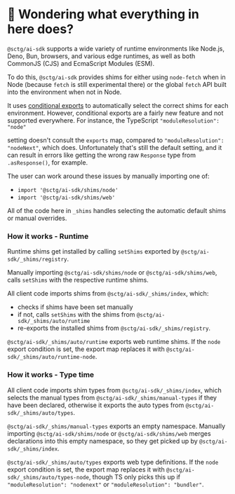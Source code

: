 # 👋 Wondering what everything in here does?

`@sctg/ai-sdk` supports a wide variety of runtime environments like Node.js, Deno, Bun, browsers, and various
edge runtimes, as well as both CommonJS (CJS) and EcmaScript Modules (ESM).

To do this, `@sctg/ai-sdk` provides shims for either using `node-fetch` when in Node (because `fetch` is still experimental there) or the global `fetch` API built into the environment when not in Node.

It uses [conditional exports](https://nodejs.org/api/packages.html#conditional-exports) to
automatically select the correct shims for each environment. However, conditional exports are a fairly new
feature and not supported everywhere. For instance, the TypeScript `"moduleResolution": "node"`

setting doesn't consult the `exports` map, compared to `"moduleResolution": "nodeNext"`, which does.
Unfortunately that's still the default setting, and it can result in errors like
getting the wrong raw `Response` type from `.asResponse()`, for example.

The user can work around these issues by manually importing one of:

- `import '@sctg/ai-sdk/shims/node'`
- `import '@sctg/ai-sdk/shims/web'`

All of the code here in `_shims` handles selecting the automatic default shims or manual overrides.

### How it works - Runtime

Runtime shims get installed by calling `setShims` exported by `@sctg/ai-sdk/_shims/registry`.

Manually importing `@sctg/ai-sdk/shims/node` or `@sctg/ai-sdk/shims/web`, calls `setShims` with the respective runtime shims.

All client code imports shims from `@sctg/ai-sdk/_shims/index`, which:

- checks if shims have been set manually
- if not, calls `setShims` with the shims from `@sctg/ai-sdk/_shims/auto/runtime`
- re-exports the installed shims from `@sctg/ai-sdk/_shims/registry`.

`@sctg/ai-sdk/_shims/auto/runtime` exports web runtime shims.
If the `node` export condition is set, the export map replaces it with `@sctg/ai-sdk/_shims/auto/runtime-node`.

### How it works - Type time

All client code imports shim types from `@sctg/ai-sdk/_shims/index`, which selects the manual types from `@sctg/ai-sdk/_shims/manual-types` if they have been declared, otherwise it exports the auto types from `@sctg/ai-sdk/_shims/auto/types`.

`@sctg/ai-sdk/_shims/manual-types` exports an empty namespace.
Manually importing `@sctg/ai-sdk/shims/node` or `@sctg/ai-sdk/shims/web` merges declarations into this empty namespace, so they get picked up by `@sctg/ai-sdk/_shims/index`.

`@sctg/ai-sdk/_shims/auto/types` exports web type definitions.
If the `node` export condition is set, the export map replaces it with `@sctg/ai-sdk/_shims/auto/types-node`, though TS only picks this up if `"moduleResolution": "nodenext"` or `"moduleResolution": "bundler"`.
